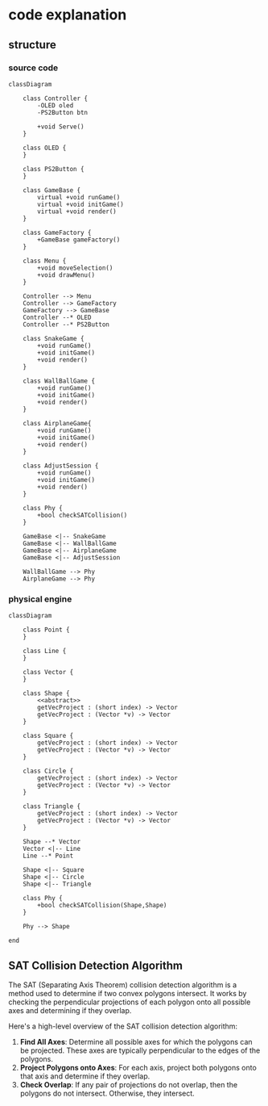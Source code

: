 # code explanation

## structure

### source code

```mermaid
classDiagram

    class Controller {
        -OLED oled
        -PS2Button btn

        +void Serve()
    }

    class OLED {
    }

    class PS2Button {
    }

    class GameBase {
        virtual +void runGame()
        virtual +void initGame()
        virtual +void render()
    }

    class GameFactory {
        +GameBase gameFactory()
    }

    class Menu {
        +void moveSelection()
        +void drawMenu()
    }

    Controller --> Menu
    Controller --> GameFactory
    GameFactory --> GameBase
    Controller --* OLED
    Controller --* PS2Button

    class SnakeGame {
        +void runGame()
        +void initGame()
        +void render()
    }

    class WallBallGame {
        +void runGame()
        +void initGame()
        +void render()
    }

    class AirplaneGame{
        +void runGame()
        +void initGame()
        +void render()
    }

    class AdjustSession {
        +void runGame()
        +void initGame()
        +void render()
    }

    class Phy {
        +bool checkSATCollision()
    }

    GameBase <|-- SnakeGame
    GameBase <|-- WallBallGame
    GameBase <|-- AirplaneGame
    GameBase <|-- AdjustSession

    WallBallGame --> Phy
    AirplaneGame --> Phy
```

### physical engine

```mermaid
classDiagram

    class Point {
    }

    class Line {
    }

    class Vector {
    }

    class Shape {
        <<abstract>>
        getVecProject : (short index) -> Vector
        getVecProject : (Vector *v) -> Vector
    }

    class Square {
        getVecProject : (short index) -> Vector
        getVecProject : (Vector *v) -> Vector
    }

    class Circle {
        getVecProject : (short index) -> Vector
        getVecProject : (Vector *v) -> Vector
    }

    class Triangle {
        getVecProject : (short index) -> Vector
        getVecProject : (Vector *v) -> Vector
    }

    Shape --* Vector
    Vector <|-- Line
    Line --* Point

    Shape <|-- Square
    Shape <|-- Circle
    Shape <|-- Triangle

    class Phy {
        +bool checkSATCollision(Shape,Shape)
    }

    Phy --> Shape

end
```

## SAT Collision Detection Algorithm

The SAT (Separating Axis Theorem) collision detection algorithm is a method used to determine if two convex polygons intersect. It works by checking the perpendicular projections of each polygon onto all possible axes and determining if they overlap.

Here's a high-level overview of the SAT collision detection algorithm:

1. **Find All Axes**: Determine all possible axes for which the polygons can be projected. These axes are typically perpendicular to the edges of the polygons.
2. **Project Polygons onto Axes**: For each axis, project both polygons onto that axis and determine if they overlap.
3. **Check Overlap**: If any pair of projections do not overlap, then the polygons do not intersect. Otherwise, they intersect.
